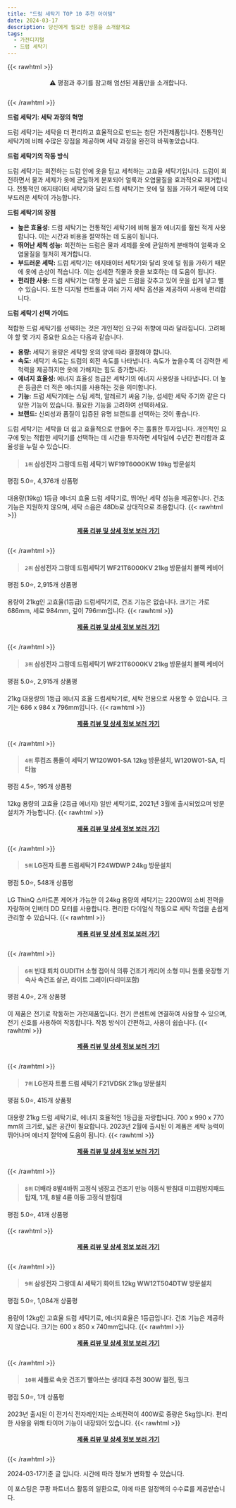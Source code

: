 ```yaml
---
title: "드럼 세탁기 TOP 10 추천 아이템"
date: 2024-03-17
description: 당신에게 필요한 상품을 소개할게요
tags:
  - 가전디지털
  - 드럼 세탁기
---
```

{{< rawhtml >}}<div class="toc" style="text-align: center; height: 50px; line-height: 2;">  <p>⚠️ 평점과 후기를 참고해 엄선된 제품만을 소개합니다.<br></p></div> {{< /rawhtml >}}

**드럼 세탁기: 세탁 과정의 혁명**

드럼 세탁기는 세탁을 더 편리하고 효율적으로 만드는 첨단 가전제품입니다. 전통적인 세탁기에 비해 수많은 장점을 제공하며 세탁 과정을 완전히 바꿔놓았습니다.

**드럼 세탁기의 작동 방식**

드럼 세탁기는 회전하는 드럼 안에 옷을 담고 세척하는 고효율 세탁기입니다. 드럼이 회전하면서 물과 세제가 옷에 균일하게 분포되어 얼룩과 오염물질을 효과적으로 제거합니다. 전통적인 애지태이터 세탁기와 달리 드럼 세탁기는 옷에 덜 힘을 가하기 때문에 더욱 부드러운 세탁이 가능합니다.

**드럼 세탁기의 장점**

* **높은 효율성:** 드럼 세탁기는 전통적인 세탁기에 비해 물과 에너지를 훨씬 적게 사용합니다. 이는 시간과 비용을 절약하는 데 도움이 됩니다.
* **뛰어난 세척 성능:** 회전하는 드럼은 물과 세제를 옷에 균일하게 분배하여 얼룩과 오염물질을 철저히 제거합니다.
* **부드러운 세탁:** 드럼 세탁기는 애지태이터 세탁기와 달리 옷에 덜 힘을 가하기 때문에 옷에 손상이 적습니다. 이는 섬세한 직물과 옷을 보호하는 데 도움이 됩니다.
* **편리한 사용:** 드럼 세탁기는 대형 문과 넓은 드럼을 갖추고 있어 옷을 쉽게 넣고 뺄 수 있습니다. 또한 디지털 컨트롤과 여러 가지 세탁 옵션을 제공하여 사용에 편리합니다.

**드럼 세탁기 선택 가이드**

적합한 드럼 세탁기를 선택하는 것은 개인적인 요구와 취향에 따라 달라집니다. 고려해야 할 몇 가지 중요한 요소는 다음과 같습니다.

* **용량:** 세탁기 용량은 세탁할 옷의 양에 따라 결정해야 합니다.
* **속도:** 세탁기 속도는 드럼의 회전 속도를 나타냅니다. 속도가 높을수록 더 강력한 세척력을 제공하지만 옷에 가해지는 힘도 증가합니다.
* **에너지 효율성:** 에너지 효율성 등급은 세탁기의 에너지 사용량을 나타냅니다. 더 높은 등급은 더 적은 에너지를 사용하는 것을 의미합니다.
* **기능:** 드럼 세탁기에는 스팀 세척, 알레르기 싸움 기능, 섬세한 세탁 주기와 같은 다양한 기능이 있습니다. 필요한 기능을 고려하여 선택하세요.
* **브랜드:** 신뢰성과 품질이 입증된 유명 브랜드를 선택하는 것이 좋습니다.

드럼 세탁기는 세탁을 더 쉽고 효율적으로 만들어 주는 훌륭한 투자입니다. 개인적인 요구에 맞는 적합한 세탁기를 선택하는 데 시간을 투자하면 세탁일에 수년간 편리함과 효율성을 누릴 수 있습니다.


>#### `1위` 삼성전자 그랑데 드럼 세탁기 WF19T6000KW 19kg 방문설치
평점 5.0⭐, 4,376개 상품평

대용량(19kg) 1등급 에너지 효율 드럼 세탁기로, 뛰어난 세탁 성능을 제공합니다. 건조 기능은 지원하지 않으며, 세탁 소음은 48Db로 상대적으로 조용합니다.
{{< rawhtml >}}<div class="toc" style="text-align: center; height: 50px; line-height: 2;"><p><b><a href="https://link.coupang.com/re/AFFSDP?lptag=AF5033054&pageKey=1722408595&itemId=2931609886&vendorItemId=70920207939&traceid=V0-153-0bf58854302f4902&requestid=20240317201550328106335663&token=31850C%7CMIXED">제품 리뷰 및 상세 정보 보러 가기</a></b><br></p> </div>{{< /rawhtml >}}

>#### `2위` 삼성전자 그랑데 드럼세탁기 WF21T6000KV 21kg 방문설치 블랙 케비어
평점 5.0⭐, 2,915개 상품평

용량이 21kg인 고효율(1등급) 드럼세탁기로, 건조 기능은 없습니다. 크기는 가로 686mm, 세로 984mm, 깊이 796mm입니다.
{{< rawhtml >}}<div class="toc" style="text-align: center; height: 50px; line-height: 2;"><p><b><a href="https://link.coupang.com/re/AFFSDP?lptag=AF5033054&pageKey=1487564106&itemId=2554118212&vendorItemId=70546628743&traceid=V0-153-9570a313be0f9ba7&requestid=20240317201550328106335663&token=31850C%7CMIXED">제품 리뷰 및 상세 정보 보러 가기</a></b><br></p> </div>{{< /rawhtml >}}

>#### `3위` 삼성전자 그랑데 드럼세탁기 WF21T6000KV 21kg 방문설치 블랙 케비어
평점 5.0⭐, 2,915개 상품평

21kg 대용량의 1등급 에너지 효율 드럼세탁기로, 세탁 전용으로 사용할 수 있습니다. 크기는 686 x 984 x 796mm입니다.
{{< rawhtml >}}<div class="toc" style="text-align: center; height: 50px; line-height: 2;"><p><b><a href="https://link.coupang.com/re/AFFSDP?lptag=AF5033054&pageKey=1487564106&itemId=2554118212&vendorItemId=84969828827&traceid=V0-153-9570a313be0f9ba7&requestid=20240317201550328106335663&token=31850C%7CMIXED">제품 리뷰 및 상세 정보 보러 가기</a></b><br></p> </div>{{< /rawhtml >}}

>#### `4위` 루컴즈 통돌이 세탁기 W120W01-SA 12kg 방문설치, W120W01-SA, 티타늄
평점 4.5⭐, 195개 상품평

12kg 용량의 고효율 (2등급 에너지) 일반 세탁기로, 2021년 3월에 출시되었으며 방문 설치가 가능합니다.
{{< rawhtml >}}<div class="toc" style="text-align: center; height: 50px; line-height: 2;"><p><b><a href="https://link.coupang.com/re/AFFSDP?lptag=AF5033054&pageKey=5525817017&itemId=8656568844&vendorItemId=75943757440&traceid=V0-153-478c6459420a51c9&clickBeacon=Ch14uIhX86_r42D-CmvgCINoNPM5VsOY46JD9Ij28vTTmLrsRXRX9dhVp-V_f12f876ARWv0ZhD1b-WaYo9uHTDbcYeJyaBRcR33m4bS4jCK8bfe8V1ZNkboem5BZma6Nq3FTkRWUheTg5pbXHy2HcKfZ3NWYqUKi9bvyMqzGzpOMuATojy9YlWkTfHEUThW3nOHqSMN9RLxdkuaw9C4KHqJUb6X2r3Zzl-X2Mvq0po9NH7cLi6HZ_bIMFq4mXiYnXGgYC7B6VR1XVj7yd1DkwQbpbZWMXdo6D2U6Lz4yD2xwCT4LvklzUpmo-6c8biSmONxGTJxaJ26CNY98T-o44v19yMZVz284WYzXtGcD7mQ-WoXPiUd0Ioj5aGMZWGFfaJK4rkclkw_nTIyiisGwx_3qqTiAgqSZzhEOnPAVdgY5-3s2anSzbKqdoID4-usDoFNs492S3C1zvYj6eoIoyKqBar2B4pgyH8gOIsd599PwQi3j8EC8_yrmznrlot-nkASAlnPJ1Mf9chMwAKuAdv8p6h_gXW8BA-PwLaowk-E0fyCWJwc8nlajOzIDlL3vJXiCiHIUiDoyDzNM11ytSH86adM7DUY5d-z1HTCeDchU7g5v-ytbg6B3oHWL249bWkz_Y6D984SGYt8_hofDzNTBaHeHhye6erDg02M7N1ho4AMNfViECpbd1PCXG_f993kNLeDS8vA9d04cS7Kn255BFo3MKKYrD4ukeMchUQ7t3UTFlCRrUrdzVz47-37ULPxJ9FNg-NarkGAnEi8EPTyORyk8ts9of8ae4WsvgxFHbdRhnIy8z8sjtBtwpbS1fBxAL_lvFqyHgcUx3Lz20AzN5fYNJcyS2WVyuD5BUArnlLuA3iHbp7zbmiL7EQbIEFbMUpV2QxF0LIy9toSzpetAe12C94nadKFd-6ku_NTW0lngVtY-wc3DAVG&requestid=20240317201550328106335663&token=31850C%7CMIXED">제품 리뷰 및 상세 정보 보러 가기</a></b><br></p> </div>{{< /rawhtml >}}

>#### `5위` LG전자 트롬 드럼세탁기 F24WDWP 24kg 방문설치
평점 5.0⭐, 548개 상품평

LG ThinQ 스마트폰 제어가 가능한 이 24kg 용량의 세탁기는 2200W의 소비 전력을 자랑하며 인버터 DD 모터를 사용합니다. 편리한 다이얼식 작동으로 세탁 작업을 손쉽게 관리할 수 있습니다.
{{< rawhtml >}}<div class="toc" style="text-align: center; height: 50px; line-height: 2;"><p><b><a href="https://link.coupang.com/re/AFFSDP?lptag=AF5033054&pageKey=7027524026&itemId=17331783663&vendorItemId=84502409565&traceid=V0-153-c25e1261870b421b&requestid=20240317201550328106335663&token=31850C%7CMIXED">제품 리뷰 및 상세 정보 보러 가기</a></b><br></p> </div>{{< /rawhtml >}}

>#### `6위` 빈대 퇴치 GUDITH 소형 접이식 의류 건조기 캐리어 소형 미니 원룸 옷장형 기숙사 속건조 살균, 라이트 그레이(다리미포함)
평점 4.0⭐, 2개 상품평

이 제품은 전기로 작동하는 가전제품입니다. 전기 콘센트에 연결하여 사용할 수 있으며, 전기 신호를 사용하여 작동합니다. 작동 방식이 간편하고, 사용이 쉽습니다.
{{< rawhtml >}}<div class="toc" style="text-align: center; height: 50px; line-height: 2;"><p><b><a href="https://link.coupang.com/re/AFFSDP?lptag=AF5033054&pageKey=7636372155&itemId=20278848882&vendorItemId=87365567462&traceid=V0-153-c283d4a3902418e9&clickBeacon=f3xgTInMqAoKPx2hf2vFMPR4O1oXbeavcrmf3Tv9qZOnM_CUpe6lZDO8Y15aZF6bZizS-FsZclUVFUmi2K3U3H9CnaklMahCkNQfnfMItyXZ2CkES9HDEuk4pMtbSpI05RnfwRnw5yvo7t-qknNI6ZPy5hMFf4pL_vK0Luu4xu3cOOVSfxGICiMwRZF1QWnKyVJ1BpThp7AS34-_xdZnRNsZvQ5AzEeE3YZj_sinbLLPp5KpUwMfIfyRaJa3mzobR_jmGgxRB0iidCsLpTQzW8kqOXcBHN5RgiVKGTNxqVN4kPgS-SE9fUUEH30wFsKhicRoR8seLg9GcOU12w2kJXhWOOAJ3pvKiHg1sy4Ui1_A5xfa56Qn5EexphUPzxL_Txa7axa9QkGqbwLJewls7JLIgNSRMnfIHMRoomlLAF6tVnKHwBomDPrenOk1AKJpXhxDEvQtzZgoQKktjLUU8e_glpZHpHV95TQHu3eYCjz7VhP_HnYbXhxoNPHoJpDqEj5wiOtofUxflEXasr-tqP8mErsi4VWRQShTNlZiXRM4uwgxZOvFZt_BFzOYh-u_St2nj05pUmVPEThURSndFFW7riKGmK1Ez7vK47_d3KPLqRorKuD89fwr8GT8PEVo0xuYlASfiUob3HpzxnMjH0SU6_RbiurrONWSCxVl_eVtti8P8QSgR0LV_wFBLm9aacYJqmQtPAo1A__PkGM3AZWszukcmUE9U2KNJMRSNgC1awLeYTym4l_gANUDNeSN6VzGd3N2X0CdOaBL3_I-nclOhb5ZlrPa1fWzHXeGzxl5a0FaY0jgEsYvWcZuyuKf4nW71G1Wj-0cg9UlYV57NeLbs1C71Ycr25YQytKhPmjVsh6iguBk0sEiJnoLRohHjWXYPOnlaeJmfMvo8qdBWdwujRbToNJfNKC0Anqx-2TSP_lR&requestid=20240317201550328106335663&token=31850C%7CMIXED">제품 리뷰 및 상세 정보 보러 가기</a></b><br></p> </div>{{< /rawhtml >}}

>#### `7위` LG전자 트롬 드럼 세탁기 F21VDSK 21kg 방문설치
평점 5.0⭐, 415개 상품평

대용량 21kg 드럼 세탁기로, 에너지 효율적인 1등급을 자랑합니다. 700 x 990 x 770 mm의 크기로, 넓은 공간이 필요합니다. 2023년 2월에 출시된 이 제품은 세탁 능력이 뛰어나며 에너지 절약에 도움이 됩니다.
{{< rawhtml >}}<div class="toc" style="text-align: center; height: 50px; line-height: 2;"><p><b><a href="https://link.coupang.com/re/AFFSDP?lptag=AF5033054&pageKey=7235530760&itemId=18370856743&vendorItemId=85514362497&traceid=V0-153-7066c173f414f8ef&requestid=20240317201550328106335663&token=31850C%7CMIXED">제품 리뷰 및 상세 정보 보러 가기</a></b><br></p> </div>{{< /rawhtml >}}

>#### `8위` 더배라 8발4바퀴 고정식 냉장고 건조기 만능 이동식 받침대 미끄럼방지패드 탑재, 1개, 8발 4륜 이동 고정식 받침대
평점 5.0⭐, 41개 상품평


{{< rawhtml >}}<div class="toc" style="text-align: center; height: 50px; line-height: 2;"><p><b><a href="https://link.coupang.com/re/AFFSDP?lptag=AF5033054&pageKey=7835329099&itemId=21316877546&vendorItemId=88376305974&traceid=V0-153-6f56bda21d0af812&clickBeacon=9UXiP5zqQ6GIlNHg9SaIroiMK_pi6QhNw5JyCl0TAR-WIaTmug_1wjGiahQEXslOXH0VVNhS-o4_FOHTPyAcl-lBMX0SD7U6eJ0mE8PFoFY9w9gg8NceYDvVWYxy88yyAsvEZ3yoEpfV96J8pT_Q2Z1osYjMMkpJUZHO3M4VMcgBD3vBEYLnlmWydOXRC8ii8iJgh-taN4SSmiRl5PrgBAViOJext7DBTSRMKo5GNy_ZUYpC8XcG5Ik8jOLUBGjjdPa-4BxQpVnD2c5o-pxnTJQJJFTF-PeIV9FiajLS-OGNN6RSIYxL-D9X1jDeiLXAfyamUA2gxudh41Zc7nmkrD0Nxvt0P9dQXx8GEEGC6BreZBBW4xH8zMy5qMbI-nPgdKgl7476wXkDk-JIykEi6mXOvku5Fk2me0gWagf0iho3yEkcPpMr5jZk4vJen_eFI7g6hhiyf8e5gok1FAi-f0iV5h5MQi1mnh9INrHOiG1RyfiPrjGi6HCWrvuGfZdS2BXK9rE36N2LaMn_eptLtAY1ZYK5_YLzZQDDZ9KDZVoQS7HMFAOtXiNg38HTTWZH4lRBBT6Qg-8R9MMCQAl97JSLA_x6TvaGe4YX5206VScCxu3rSaGewf90ZiUawSbMoMHAhkCZ1kuacxXDP915bJIud5Py70p5dHX7NPPMR1GeNcRHMEAUsIP5vy3KyU1kve0irgn46KWloeOCCCSmJwTblnicHHQgRpJIoEDThoYwfyj5OTzor3-B4e7hoy4V0RPB9yq0KI6QQ7Rdp38L5yRZygbbkNtIGgafzIjSAlZ0vYPQ9Km0gjB7UoDeG2kWDqDOnuyn0MC8ZHM7XHyeK1MqHBo0jS4pPORTnpZZjsYdY3uVrYCs9rTk0V8YlenbBqOUStawihSnowUl0qLGuRkJhd4WdOWoOKBS7cTrS4X0Shy0D1ZRQA%3D%3D&requestid=20240317201550328106335663&token=31850C%7CMIXED">제품 리뷰 및 상세 정보 보러 가기</a></b><br></p> </div>{{< /rawhtml >}}

>#### `9위` 삼성전자 그랑데 AI 세탁기 화이트 12kg WW12T504DTW 방문설치
평점 5.0⭐, 1,084개 상품평

용량이 12kg인 고효율 드럼 세탁기로, 에너지효율은 1등급입니다. 건조 기능은 제공하지 않습니다. 크기는 600 x 850 x 740mm입니다.
{{< rawhtml >}}<div class="toc" style="text-align: center; height: 50px; line-height: 2;"><p><b><a href="https://link.coupang.com/re/AFFSDP?lptag=AF5033054&pageKey=5399122618&itemId=8072684915&vendorItemId=75361068851&traceid=V0-153-0cf6b1b4a84fe4ee&requestid=20240317201550328106335663&token=31850C%7CMIXED">제품 리뷰 및 상세 정보 보러 가기</a></b><br></p> </div>{{< /rawhtml >}}

>#### `10위` 세플로 속옷 건조기 빨아쓰는 생리대 추천 300W 절전, 핑크
평점 5.0⭐, 1개 상품평

2023년 출시된 이 전기식 전자레인지는 소비전력이 400W로 중량은 5kg입니다. 편리한 사용을 위해 타이머 기능이 내장되어 있습니다.
{{< rawhtml >}}<div class="toc" style="text-align: center; height: 50px; line-height: 2;"><p><b><a href="https://link.coupang.com/re/AFFSDP?lptag=AF5033054&pageKey=7676981133&itemId=20495172787&vendorItemId=87504912810&traceid=V0-153-cecf769a7a53ed8f&clickBeacon=bCXdToqKB6UtDnXlbIp7da4plX_5RWmjphdHPPgU-Pob_22KkSsZMMvtD36BpSOkIMGveZNp9cme3WgmL3oxFe0V3yWAuAN5h9ZDTXlrRduGUWXKbkNS32mIrJCn3i265p4aCHl11iZVFfNPigYxBMrzRZbHdkiwUnm6nFD5F9HEJ6F-3aIul6e0mQ_2rDzvg3RA_Ttimn52DDOcopL71l4Gsdz7iB0yCLgkBe6lkinhvin_GG_Ut26Nzq4Ows0e3KujEt-zk6dl43OT7SCmhoV5vts0zx5XQa46J1NmSegf6lYXgsYakpdGkZs_FeZuFh3RFD4cUJm7bDQbquZhmdUE2q3k0yWvweqZ3T3vTfb2DYyWarF-DrH_9mGwekuB0EDE5rwXEQUG152ZrMrvhohhd4C2yS5ivdhS3UO7kAKWQ3q2d76iLP3cfivqy-DlqbF6SeFVTQcX0ROThN2fUpqLEGfWhSCZlyQtStkyheAFQmy0S4o6uXZ4ct8KKFUv0zSP9xeXR2BnkaCeplDmzrNsIRmGzf9EnJuBveda-Cijaymm5VY3A0KcWwseSs7wn_vdLVyNmpDF4nQRWaMmWyWKh7fvbzeMCp0264QBmAcdr9cVboxblJnhMTrYd0gFIwL46c3Zc-NOIuPLaPfmvac5pSFTXD9I4UmrzmQBUrrB8IFeV08TUvrY1fvp3aYqe055heQknG57Es8txqOmtAGsbrHxstR8EejdB1COcRkl4h4TEPuHV_Pcv83xNjXX3MaIn_k0OVvJqnV13E1qqm_gP7MbHdnkSW7v93DBEPocMJ-xHCX-ShljbnTQ3ygJGuKIPFTt4-YjIjBUKTfvt30GvMIWjtlPKlcwXvp4H_r2vAG3UAsUj-Qdie-MDPfc2UCkz3IIyPHgCKe30wAYYL0LR3Jc6FxqDAAySVJABYFtpR0fdzCSyQ%3D%3D&requestid=20240317201550328106335663&token=31850C%7CMIXED">제품 리뷰 및 상세 정보 보러 가기</a></b><br></p> </div>{{< /rawhtml >}}


2024-03-17기준 글 입니다.
시간에 따라 정보가 변화할 수 있습니다.

이 포스팅은 쿠팡 파트너스 활동의 일환으로, 이에 따른 일정액의 수수료를 제공받습니다.